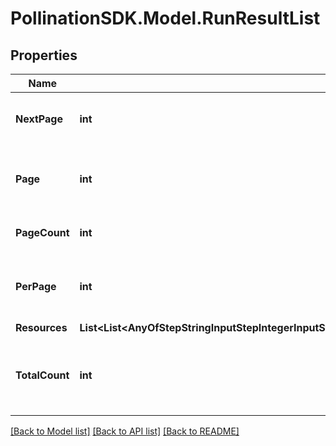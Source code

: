 
# PollinationSDK.Model.RunResultList

## Properties

Name | Type | Description | Notes
------------ | ------------- | ------------- | -------------
**NextPage** | **int** | The next page, if this on is not the last | [optional] 
**Page** | **int** | The current page the pagination request is on | 
**PageCount** | **int** | The total number of pages | 
**PerPage** | **int** | The number of pages per pagination request | 
**Resources** | **List&lt;List&lt;AnyOfStepStringInputStepIntegerInputStepNumberInputStepBooleanInputStepFolderInputStepFileInputStepPathInputStepArrayInputStepJSONObjectInputStepStringOutputStepIntegerOutputStepNumberOutputStepBooleanOutputStepFolderOutputStepFileOutputStepPathOutputStepArrayOutputStepJSONObjectOutput&gt;&gt;** |  | 
**TotalCount** | **int** | The total number of resources matching the list request | 

[[Back to Model list]](../README.md#documentation-for-models)
[[Back to API list]](../README.md#documentation-for-api-endpoints)
[[Back to README]](../README.md)

